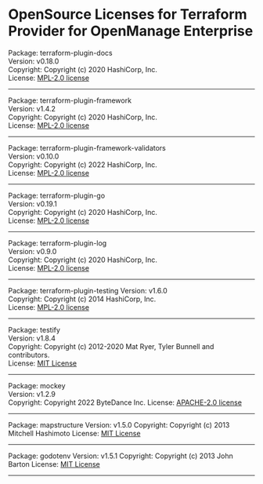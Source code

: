 OpenSource Licenses for Terraform Provider for OpenManage Enterprise
=======================================================================

Package: terraform-plugin-docs  
Version: v0.18.0  
Copyright: Copyright (c) 2020 HashiCorp, Inc.  
License: [MPL-2.0 license](https://github.com/hashicorp/terraform-plugin-docs/blob/main/LICENSE)

* * *
Package: terraform-plugin-framework  
Version: v1.4.2  
Copyright: Copyright (c) 2020 HashiCorp, Inc.  
License: [MPL-2.0 license](https://github.com/hashicorp/terraform-plugin-framework/blob/main/LICENSE)

* * *
Package: terraform-plugin-framework-validators  
Version: v0.10.0  
Copyright: Copyright (c) 2022 HashiCorp, Inc.  
License: [MPL-2.0 license](https://github.com/hashicorp/terraform-plugin-framework-validators/blob/main/LICENSE)

* * *

Package: terraform-plugin-go  
Version: v0.19.1  
Copyright: Copyright (c) 2020 HashiCorp, Inc.  
License: [MPL-2.0 license](https://github.com/hashicorp/terraform-plugin-go/blob/main/LICENSE)

* * *

Package: terraform-plugin-log  
Version: v0.9.0  
Copyright: Copyright (c) 2020 HashiCorp, Inc.  
License: [MPL-2.0 license](https://github.com/hashicorp/terraform-plugin-log/blob/main/LICENSE)

* * *

Package: terraform-plugin-testing
Version: v1.6.0  
Copyright: Copyright (c) 2014 HashiCorp, Inc.  
License: [MPL-2.0 license](https://github.com/hashicorp/terraform-plugin-testing/blob/main/LICENSE)

* * *

Package: testify  
Version: v1.8.4  
Copyright: Copyright (c) 2012-2020 Mat Ryer, Tyler Bunnell and contributors.  
License: [MIT License](https://github.com/stretchr/testify/blob/v1.7.2/LICENSE)

* * *

Package: mockey  
Version: v1.2.9  
Copyright: Copyright 2022 ByteDance Inc. 
License: [APACHE-2.0 license](https://github.com/bytedance/mockey/blob/main/LICENSE-APACHE)

***

Package: mapstructure
Version: v1.5.0
Copyright: Copyright (c) 2013 Mitchell Hashimoto
License: [MIT License](https://github.com/mitchellh/mapstructure/blob/main/LICENSE)

***

Package: godotenv
Version: v1.5.1
Copyright: Copyright (c) 2013 John Barton
License: [MIT License](https://github.com/joho/godotenv/blob/main/LICENCE)

***